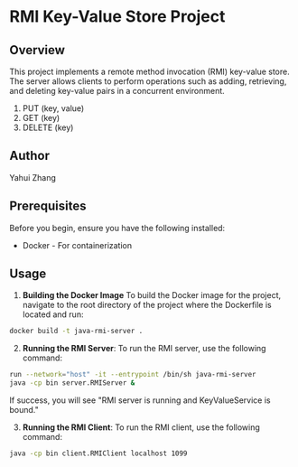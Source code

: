 # RMI Key-Value Store Project

## Overview

This project implements a remote method invocation (RMI) key-value store. The server allows clients to perform operations such as adding, retrieving, and deleting key-value pairs in a concurrent environment.

1. PUT (key, value)
2. GET (key)
3. DELETE (key)

## Author

Yahui Zhang

## Prerequisites
Before you begin, ensure you have the following installed:
* Docker - For containerization

## Usage

1. **Building the Docker Image**
To build the Docker image for the project, navigate to the root directory of the project where the Dockerfile is located and run:
```bash
docker build -t java-rmi-server .
```

2. **Running the RMI Server**:
To run the RMI server, use the following command:
```bash
run --network="host" -it --entrypoint /bin/sh java-rmi-server
java -cp bin server.RMIServer &
```
If success, you will see "RMI server is running and KeyValueService is bound."

3. **Running the RMI Client**:
To run the RMI client, use the following command:
```bash
java -cp bin client.RMIClient localhost 1099
```
